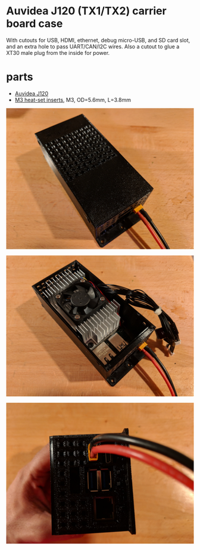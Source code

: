 # Auvidea J120 (TX1/TX2) carrier board case
With cutouts for USB, HDMI, ethernet, debug micro-USB, and SD card slot, and an extra hole to pass UART/CAN/I2C wires. Also a cutout to glue a XT30 male plug from the inside for power.

# parts

* [Auvidea J120](https://auvidea.eu/j120/)
* [M3 heat-set inserts](https://www.mcmaster.com/94180a331), M3, OD=5.6mm, L=3.8mm

![Picture](https://raw.githubusercontent.com/dheera/auvidea-j120-case/master/picture0.jpg "Picture")

![Picture](https://raw.githubusercontent.com/dheera/auvidea-j120-case/master/picture1.jpg "Picture")

![Picture](https://raw.githubusercontent.com/dheera/auvidea-j120-case/master/picture2.jpg "Picture")
